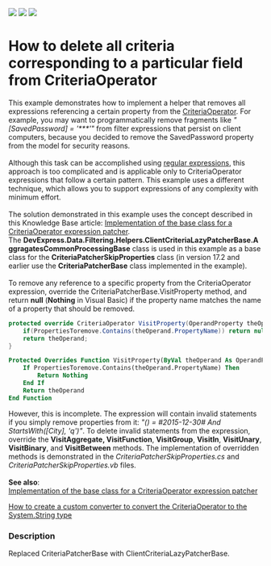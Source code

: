 <!-- default badges list -->
![](https://img.shields.io/endpoint?url=https://codecentral.devexpress.com/api/v1/VersionRange/128583014/18.1.4%2B)
[![](https://img.shields.io/badge/Open_in_DevExpress_Support_Center-FF7200?style=flat-square&logo=DevExpress&logoColor=white)](https://supportcenter.devexpress.com/ticket/details/E3396)
[![](https://img.shields.io/badge/📖_How_to_use_DevExpress_Examples-e9f6fc?style=flat-square)](https://docs.devexpress.com/GeneralInformation/403183)
<!-- default badges end -->
# How to delete all criteria corresponding to a particular field from CriteriaOperator


<p>This example demonstrates how to implement a helper that removes all expressions referencing a certain property from the <a href="https://documentation.devexpress.com/#CoreLibraries/clsDevExpressDataFilteringCriteriaOperatortopic">CriteriaOperator</a>. For example, you may want to programmatically remove fragments like <em>"[SavedPassword] = '***'"</em> from filter expressions that persist on client computers, because you decided to remove the SavedPassword property from the model for security reasons.<br><br>Although this task can be accomplished using <a href="https://msdn.microsoft.com/en-us/library/ewy2t5e0%28v=vs.110%29.aspx">regular expressions</a>, this approach is too complicated and is applicable only to CriteriaOperator expressions that follow a certain pattern. This example uses a different technique, which allows you to support expressions of any complexity with minimum effort.<br><br>The solution demonstrated in this example uses the concept described in this Knowledge Base article: <a href="https://www.devexpress.com/Support/Center/p/T320172">Implementation of the base class for a CriteriaOperator expression patcher</a>. The <strong>DevExpress.Data.Filtering.Helpers.ClientCriteriaLazyPatcherBase.AggragatesCommonProcessingBase</strong> class is used in this example as a base class for the <strong>CriteriaPatcherSkipProperties</strong> class (in version 17.2 and earlier use the <strong>CriteriaPatcherBase</strong> class implemented in the example).<br><br>To remove any reference to a specific property from the CriteriaOperator expression, override the CriteriaPatcherBase.VisitProperty method, and return <strong>null</strong> (<strong>Nothing</strong> in Visual Basic) if the property name matches the name of a property that should be removed.</p>


```cs
protected override CriteriaOperator VisitProperty(OperandProperty theOperand) {
	if(PropertiesToremove.Contains(theOperand.PropertyName)) return null;
	return theOperand;
}
```




```vb
Protected Overrides Function VisitProperty(ByVal theOperand As OperandProperty) As CriteriaOperator
	If PropertiesToremove.Contains(theOperand.PropertyName) Then
		Return Nothing
	End If
	Return theOperand
End Function
```


<p>However, this is incomplete. The expression will contain invalid statements if you simply remove properties from it:<em> "() = #2015-12-30# And StartsWith([City], 'q')"</em>. To delete invalid statements from the expression, override the <strong>VisitAggregate, </strong><strong>VisitFunction</strong>, <strong>VisitGroup</strong>, <strong>VisitIn</strong>, <strong>VisitUnary</strong>, <strong>VisitBinary</strong>, and <strong>VisitBetween</strong> methods. The implementation of overridden methods is demonstrated in the <em>CriteriaPatcherSkipProperties.cs</em> and <em>CriteriaPatcherSkipProperties.vb</em> files.<br><br><strong>See also</strong>:<br><a href="https://www.devexpress.com/Support/Center/p/T320172">Implementation of the base class for a CriteriaOperator expression patcher</a></p>
<p><a href="https://www.devexpress.com/Support/Center/p/E3347">How to create a custom converter to convert the CriteriaOperator to the System.String type</a></p>


<h3>Description</h3>

Replaced CriteriaPatcherBase with ClientCriteriaLazyPatcherBase.

<br/>


